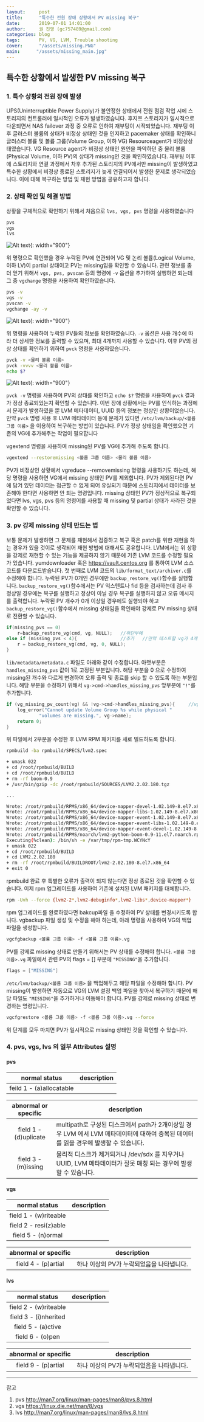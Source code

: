 ```yaml
---
layout:     post
title:      "특수한 전원 장애 상황에서 PV missing 복구"
date:       2019-07-01 14:01:00
author:     권 진영 (gc757489@gmail.com)
categories: blog
tags:       PV, VG, LVM, Trouble shooting
cover:      "/assets/missing.PNG"
main:      "/assets/missing_main.jpg"
---
```


## 특수한 상황에서 발생한 PV missing 복구

### 1. 특수 상황의 전원 장애 발생

UPS(Uninterruptible Power Supply)가 불안정한 상태에서 전원 점검 작업 시에 스토리지의 컨트롤러에 일시적인 오류가 발생하였습니다.
후지쯔 스토리지가 일시적으로 다운되면서 NAS failover 과정 중 오류로 인하여 재부팅이 시작되었습니다.
재부팅 이후 글러스터 볼륨의 상태가 비정상 상태인 것을 인지하고 pacemaker 상태를 확인하니 글러스터 볼륨 및 볼륨 그룹(Volume Group, 이하 VG) Resourceagent가 비정상상태였습니다.
VG Resource agent가 비정상 상태인 원인을 파악하던 중 물리 볼륨(Physical Volume, 이하 PV)의 상태가 missing인 것을 확인하였습니다.
재부팅 이후에 스토리지와 연결 과정에서 차후 추가된 스토리지의 PV에서만 missing이 발생하였고
특수한 상황에서 비정상 종료된 스토리지가 늦게 연결되어서 발생한 문제로 생각되었습니다.
이에 대해 복구하는 방법 및 재현 방법을 공유하고자 합니다.

### 2. 상태 확인 및 해결 방법

상황을 구체적으로 확인하기 위해서 처음으로 `lvs, vgs, pvs` 명령을 사용하였습니다

```bash
pvs
vgs
lvs
```

![Alt text](/assets/missing.PNG){: width="900"}

위 명령으로 확인했을 경우 누락된 PV에 연관되어 VG 및 논리 볼륨(Logical Volume, 이하 LV)이 partial 상태이고 PV는 missing임을 확인할 수 있습니다.
관련 정보를 좀 더 얻기 위해서 `vgs, pvs, pvscan` 등의 명령에 `-v` 옵션을 추가하여 실행하면 되는데 그 중 `vgchange` 명령을 사용하여 확인하였습니다.

```bash
pvs -v
vgs -v
pvscan -v
vgchange -ay -v
```

![Alt text](/assets/vgchange_ay_v.PNG){: width="900"}

위 명령을 사용하여 누락된 PV들의 정보를 확인하였습니다.
`-v` 옵션은 사용 개수에 따라 더 상세한 정보를 출력할 수 있으며, 최대 4개까지 사용할 수 있습니다.
이후 PV의 정상 상태를 확인하기 위하여 `pvck` 명령을 사용하였습니다.

```bash
pvck -v <물리 볼륨 이름> 
pvck -vvvv <물리 볼륨 이름>
echo $?
```

![Alt text](/assets/pvck_echo.PNG){: width="900"}

`pvck -v` 명령을 사용하여 PV의 상태를 확인하고 `echo $?` 명령을 사용하여 `pvck` 결과가 정상 종료되었는지 확인할 수 있습니다.
이번 장애 상황에서는 PV를 인식하는 과정에서 문제가 발생하였을 뿐 LVM 메타데이터, UUID 등의 정보는 정상인 상황이었습니다.
만약 `pvck` 명령 사용 후 LVM 메타데이터 등에 문제가 있다면 `/etc/lvm/backup/<볼륨 그룹 이름>` 을 이용하여 복구하는 방법이 있습니다.
PV가 정상 상태임을 확인했으면 기존의 VG에 추가해주는 작업이 필요합니다

vgextend 명령을 사용하여 missing된 PV를 VG에 추가해 주도록 합니다.

```bash
vgextend --restoremissing <볼륨 그룹 이름> <물리 볼륨 이름>
```

PV가 비정상인 상황에서 vgreduce --removemissing 명령을 사용하기도 하는데, 해당 명령을 사용하면 VG에서 missing 상태인 PV를 제외합니다.
PV가 제외된다면 PV에 담겨 있던 데이터는 접근할 수 없게 되어 유실되기 때문에 스토리지에서 데이터를 보존해야 한다면 사용하면 안 되는 명령입니다.
missing 상태인 PV가 정상적으로 복구되었다면 lvs, vgs, pvs 등의 명령어를 사용할 때 missing 및 partial 상태가 사라진 것을 확인할 수 있습니다.

### 3. pv 강제 missing 상태 만드는 법

보통 문제가 발생하면 그 문제를 재현해서 검증하고 복구 혹은 patch를 위한 재현을 하는 경우가 있을 것이로 생각되어 재현 방법에 대해서도 공유합니다.
LVM에서는 위 상황을 강제로 재현할 수 있는 기능을 제공하지 않기 때문에 기존 LVM 코드를 수정할 필요가 있습니다.
yumdownloader 혹은 https://vault.centos.org 를 통하여 LVM 소스 코드를 다운로드받습니다.
첫 번째로 LVM 코드의 `lib/format_text/archiver.c`를 수정해야 합니다.
누락된 PV가 0개인 경우에만 `backup_restore_vg()`함수를 실행합니다.
`backup_restore_vg()`함수에서는 PV 익스텐트나 fid 등을 검사하는데 검사 후 정상일 경우에는 복구를 실행하고 정상이 아닐 경우 복구를 실행하지 않고 오류 메시지를 출력합니다.
누락된 PV 개수가 0개 이상일 경우에도 실행되야 하고 `backup_restore_vg()`함수에서 missing 상태임을 확인해야 강제로 PV missing 상태로 전환할 수 있습니다.

```c
if(missing_pvs == 0)
    r=backup_restore_vg(cmd, vg, NULL);   //하단부에
else if (missing_pvs < 4){                //추가   //만약 테스트할 vg가 4개 이상이라면 수정이 필요합니다.
    r = backup_restore_vg(cmd, vg, 0, NULL);
}
```

`lib/metadata/metadata.c` 파일도 아래와 같이 수정합니다. 
아랫부분은 `handles_missing_pvs` 값이 1로 고정된 부분입니다. 해당 부분을 0 으로 수정하여 missing된 개수와 다르게 변경하여 오류 출력 및 종료를 skip 할 수 있도록 하는 부분입니다.
해당 부분을 수정하기 위해서 `vg->cmd->handles_missing_pvs` 앞부분에 `"!"`를 추가합니다.
```c
if (vg_missing_pv_count(vg) && !vg->cmd->handles_missing_pvs){     //vg->cmd->handles_missing_pvs 앞부분에 "!"를 추가합니다.
    log_error("Cannot update Volume Group %s while physical " 
            "volumes are missing.", vg->name);
    return 0;
}
```

위 파일에서 2부분을 수정한 후 LVM RPM 패키지를 새로 빌드하도록 합니다.

```bash
rpmbuild -ba rpmbuild/SPECS/lvm2.spec

+ umask 022
+ cd /root/rpmbuild/BUILD
+ cd /root/rpmbuild/BUILD
+ rm -rf boom-0.9
+ /usr/bin/gzip -dc /root/rpmbuild/SOURCES/LVM2.2.02.180.tgz

...

Wrote: /root/rpmbuild/RPMS/x86_64/device-mapper-devel-1.02.149-8.el7.x86_64.rpm
Wrote: /root/rpmbuild/RPMS/x86_64/device-mapper-libs-1.02.149-8.el7.x86_64.rpm
Wrote: /root/rpmbuild/RPMS/x86_64/device-mapper-event-1.02.149-8.el7.x86_64.rpm
Wrote: /root/rpmbuild/RPMS/x86_64/device-mapper-event-libs-1.02.149-8.el7.x86_64.rpm
Wrote: /root/rpmbuild/RPMS/x86_64/device-mapper-event-devel-1.02.149-8.el7.x86_64.rpm
Wrote: /root/rpmbuild/RPMS/noarch/lvm2-python-boom-0.9-11.el7.noarch.rpm
Executing(%clean): /bin/sh -e /var/tmp/rpm-tmp.WCYNcY
+ umask 022
+ cd /root/rpmbuild/BUILD
+ cd LVM2.2.02.180
+ rm -rf /root/rpmbuild/BUILDROOT/lvm2-2.02.180-8.el7.x86_64
+ exit 0
```

rpmbuild 완료 후 특별한 오류가 출력이 되지 않는다면 정상 종료된 것을 확인할 수 있습니다.
이제 rpm 업그레이드를 사용하여 기존에 설치된 LVM 패키지를 대체합니다.

```bash
rpm -Uvh --force {lvm2-2*,lvm2-debuginfo*,lvm2-libs*,device-mapper*}
```

rpm 업그레이드를 완료하였다면 bakcup파일 을 수정하여 PV 상태를 변경시키도록 합니다. 
vgbackup 파일 생성 및 수정을 해야 하는데, 아래 명령을 사용하여 VG의 백업 파일을 생성합니다.

```bash
vgcfgbackup <볼륨 그룹 이름> -f <볼륨 그룹 이름>.vg
```

PV를 강제로 missing 상태로 만들기 위해서는 PV 상태를 수정해야 합니다.
`<볼륨 그룹 이름>.vg` 파일에서 관련 PV의 flags = [] 부분에 `"MISSING"`을 추가합니다.

```c
flags = ["MISSING"]
```

`/etc/lvm/backup/<볼륨 그룹 이름>` 을 백업해두고 해당 파일을 수정해야 합니다.
PV missing이 발생하면 자동으로 VG의 LVM 설정 백업 파일을 찾아서 복구하기 때문에 해당 파일도 `"MISSING"`을 추가하거나 이동해야 합니다.
PV를 강제로 missing 상태로 변경하는 명령입니다.

```bash
vgcfgrestore <볼륨 그룹 이름> -f <볼륨 그룹 이름>.vg --force 
```

위 단계를 모두 마치면 PV가 일시적으로 missing 상태인 것을 확인할 수 있습니다.

### 4. pvs, vgs, lvs 의 일부 Attributes 설명

#### pvs

| normal status               | description|
| :-------------------------: |-------------|
| feild 1 - (a)allocatable    | |

| abnormal or specific        | description|
| :-------------------------: |-------------|
| field 1 - (d)uplicate       | multipath로 구성된 디스크에서 path가 2개이상일 경우 LVM 에서 LVM 메타데이터에 대하여 중복된 데이터를 읽을 경우에 발생할 수 있습니다. |
| field 3 - (m)issing         | 물리적 디스크가 제거되거나 /dev/sdx 를 지우거나 UUID, LVM 메타데이터가 잘못 매칭 되는 경우에 발생할 수 있습니다. |

#### vgs

| normal status               | description|
| :-------------------------: |-------------|
| field 1 - (w)riteable       | |
| field 2 - resi(z)able       | |
| field 5 - (n)ormal          | |

| abnormal or specific        | description|
| :-------------------------: |-------------|
| field 4 - (p)artial         | 하나 이상의 PV가 누락되었음을 나타냅니다. |

#### lvs

| normal status               | description |
| :-------------------------: |-------------|
| field 2 - (w)riteable       | |
| field 3 - (i)nherited       | |
| field 5 - (a)ctive          | |
| field 6 - (o)pen            | |

| abnormal or specific        | description |
| :-------------------------: |-------------|
| field 9 - (p)artial         | 하나 이상의 PV가 누락되었음을 나타냅니다. |

- - -
참고
1. pvs http://man7.org/linux/man-pages/man8/pvs.8.html
2. vgs https://linux.die.net/man/8/vgs
3. lvs http://man7.org/linux/man-pages/man8/lvs.8.html
